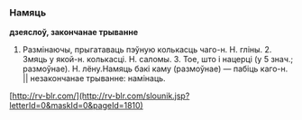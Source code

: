 ### Намяць
**дзеяслоў, закончанае трыванне**

1. Размінаючы, прыгатаваць пэўную колькасць чаго-н. Н. гліны. 2. Змяць у якой-н. колькасці. Н. саломы. 3. Тое, што і нацерці (у 5 знач.; размоўнае). Н. лёну.Намяць бакі каму (размоўнае) — пабіць каго-н. || незакончанае трыванне: намінаць.

<a rel="author">[http://rv-blr.com/](http://rv-blr.com/slounik.jsp?letterId=0&maskId=0&pageId=1810)</a>
